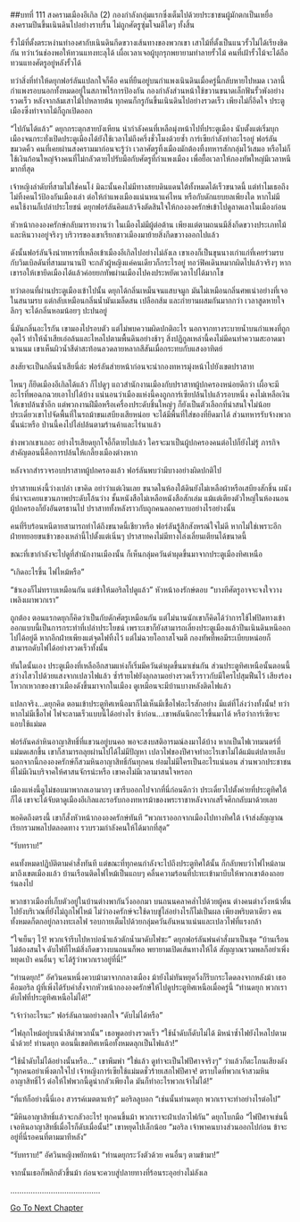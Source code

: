 ##บทที่ 111 สงครามเมืองอีเกิล (2)
กองกำลังกลุ่มแรกซึ่งเต็มไปด้วยประชาชนผู้มักตกเป็นเหยื่อสงครามปีนขึ้นเนินดินไปอย่างราบรื่น ไม่ถูกศัตรูซุ่มโจมตีใดๆ ทั้งสิ้น


รั้วไม้ที่ตั้งตระหง่านทำองศากับเนินดินกีดขวางเส้นทางของพวกเขา เสาไม้ที่ตั้งเป็นแนวรั้วไม่ได้เรียงชิดกัน ทว่าเว้นช่องพอให้ทวนแทงทะลุได้ เผื่อเวลาเจอผู้บุกรุกพยายามทำลายรั้วไม้ คนที่เฝ้ารั้วไม้จะได้ถือทวนแทงศัตรูอยู่หลังรั้วได้


ทว่าสิ่งที่ทำให้ดยุกฟอร์ลันแปลกใจก็คือ คนที่ยืนอยู่บนกำแพงเนินดินเมื่อครู่นี้กลับหายไปหมด เวลานี้กำแพงรอบนอกทั้งหมดอยู่ในสภาพไร้การป้องกัน กองกำลังส่วนหน้าใช้ขวานขนาดเล็กฟันรั้วพังอย่างรวดเร็ว หลังจากล้มเสาไม้ไปหลายต้น ทุกคนก็กรูกันขึ้นเนินดินไปอย่างรวดเร็ว เพียงไม่กี่อึดใจ ประตูเมืองซึ่งทำจากไม้ก็ถูกเปิดออก


“ไปกันได้แล้ว” ดยุกกระตุกสายบังเหียน นำกำลังคนที่เหลือมุ่งหน้าไปที่ประตูเมือง นับตั้งแต่เริ่มบุกเมืองจนกระทั่งเปิดประตูเมืองได้ยังใช้เวลาไม่ถึงครึ่งชั่วโมงด้วยซ้ำ การ์เซียกำลังทำอะไรอยู่ ฟอร์ลันขมวดคิ้ว คนที่เคยผ่านสงครามมาก่อนจะรู้ว่า เวลาศัตรูทิ้งเมืองมักต้องทิ้งทหารสักกลุ่มไว้เสมอ หรือไม่ก็ใช้เงินก้อนใหญ่จ้างคนที่ไม่กลัวตายไปรับมือกับศัตรูที่กำแพงเมือง เพื่อยื้อเวลาให้กองทัพใหญ่มีเวลาหนีมากที่สุด


เจ้าหญิงลำดับที่สามไม่ใช่คนโง่ มิฉะนั้นคงไม่มีทางสยบดินแดนใต้ทั้งหมดได้เร็วขนาดนี้ แต่ทำไมเธอถึงไม่ทิ้งคนไว้ป้องกันเมืองเล่า ต่อให้กำแพงเมืองแน่นหนาแค่ไหน หรือกับดักแยบยลเพียงใด หากไม่มีคนใช้งานก็เปล่าประโยชน์ ดยุกฟอร์ลันคิดแล้วจึงตัดสินใจให้กององครักษ์เข้าไปดูลาดเลาในเมืองก่อน


หัวหน้ากององครักษ์กลับมารายงานว่า ในเมืองไม่มีผู้ต่อต้าน เพียงแต่ตามถนนมีสิ่งกีดขวางประเภทไม้และหินวางอยู่จริงๆ บริวารของเขาเรียกชาวเมืองมาย้ายสิ่งกีดขวางออกไปแล้ว


ดังนั้นฟอร์ลันจึงนำทหารที่เหลือเข้าเมืองอีเกิลไปอย่างไม่ลังเล เขาเองก็เป็นขุนนางเก่าแก่ที่เคยร่วมรบกับวิมเบิลดันที่สามมานานปี จะกลัวผู้หญิงแค่คนเดียวก็กระไรอยู่ ทอว์ฟิคเดินหมากผิดไปแล้วจริงๆ หากเขารอให้เขายึดเมืองได้แล้วค่อยยกทัพผ่านเมืองไปคงประหยัดเวลาไปได้มากโข


ทว่าตอนที่ผ่านประตูเมืองเข้าไปนั้น ดยุกได้กลิ่นเหม็นจนแสบจมูก มันไม่เหมือนกลิ่นศพเน่าอย่างที่เจอในสนามรบ แต่กลับเหมือนกลิ่นน้ำมันเมล็ดสน เปลือกส้ม และกำยานผสมกันมากกว่า เวลาสูดหายใจลึกๆ จะได้กลิ่นหอมน้อยๆ ปะปนอยู่


นี่มันกลิ่นอะไรกัน เขามองไปรอบตัว แต่ไม่พบความผิดปกติอะไร นอกจากทางระบายน้ำบนกำแพงที่ถูกอุดไว้ ทำให้น้ำเสียเอ่อล้นและไหลไปตามพื้นดินอย่างช้าๆ สิ่งปฏิกูลเหล่านี้คงไม่มีคนทำความสะอาดมานานนม เขาเห็นผิวน้ำสีดำสะท้อนลวดลายหลากสีสันเมื่อกระทบกับแสงอาทิตย์


สงสัยจะเป็นกลิ่นน้ำเสียนี่ล่ะ ฟอร์ลันส่ายหน้าก่อนจะนำกองทหารมุ่งหน้าไปยังเขตปราสาท


ไหนๆ ก็ยึดเมืองอีเกิลได้แล้ว ก็ไปดูๆ แถวสำนักงานเมืองกับปราสาทผู้ปกครองหน่อยดีกว่า เผื่อจะมีอะไรที่พอฉกฉวยเอาไปได้บ้าง แน่นอนว่าเมืองแห่งนี้คงถูกการ์เซียปล้นไปแล้วรอบหนึ่ง คงไม่เหลือเงินให้เขาปล้นซ้ำอีก แต่พวกงานฝีมือหรือเครื่องประดับชิ้นใหญ่ๆ ก็ยังเป็นตัวเลือกที่น่าสนใจไม่น้อย ประเดี๋ยวเขาไปจัดพื้นที่ในรถม้าขนเสบียงเสียหน่อย จะได้มีพื้นที่ใส่ของที่ยึดมาได้ ส่วนทหารรับจ้างพวกนั้นน่ะหรือ ป่านนี้คงไปไล่ปล้นตามร้านค้าและไร่นาแล้ว


ช่างพวกเขาเถอะ อย่างไรเสียดยุกโจอี้ก็ตายไปแล้ว ใครจะมาเป็นผู้ปกครองคนต่อไปก็ยังไม่รู้ ภารกิจสำคัญตอนนี้คือการปล้นให้เกลี้ยงเมืองต่างหาก


หลังจากสำรวจรอบปราสาทผู้ปกครองแล้ว ฟอร์ลันพบว่ามีบางอย่างผิดปกติไป


ปราสาทแห่งนี้ว่างเปล่า เขาคิด อย่าว่าแต่เงินเลย ขนาดในห้องใต้ดินยังไม่เหลือผ้าหรือเสบียงสักชิ้น ผนังที่น่าจะเคยแขวนภาพประดับโล้นว่าง ชั้นหนังสือไม่เหลือหนังสือสักเล่ม แม้แต่เตียงตัวใหญ่ในห้องนอนผู้ปกครองก็ยังอันตรธานไป ปราสาททั้งหลังราวกับถูกคนลอกคราบอย่างไรอย่างนั้น


คนที่รีบร้อนหนีตายสามารถทำได้ถึงขนาดนี้เชียวหรือ ฟอร์ลันรู้สึกสังหรณ์ใจไม่ดี หากไม่ใช่เพราะอีกฝ่ายทยอยขนข้าวของเหล่านี้ไปตั้งแต่เนิ่นๆ ปราสาทคงไม่มีทางโล่งเลี่ยนเตียนได้ขนาดนี้


ขณะที่เขากำลังจะไปดูที่สำนักงานเมืองนั้น ก็เห็นกลุ่มควันดำผุดขึ้นมาจากประตูเมืองทิศเหนือ


“เกิดอะไรขึ้น ไฟไหม้หรือ”


“ข้าเองก็ไม่ทราบเหมือนกัน แต่ข้าให้มอริลไปดูแล้ว” หัวหน้าองรักษ์ตอบ “บางทีศัตรูอาจจะจงใจวางเพลิงเผาพวกเรา”


ถูกต้อง ตอนแรกดยุกก็คิดว่าเป็นกับดักศัตรูเหมือนกัน แต่ไม่นานนักเขาก็คิดได้ว่าการใช้ไฟปิดทางเข้าออกแบบนี้เป็นการกระทำที่เปล่าประโยชน์ เพราะเขาก็ยังสามารถเลี่ยงประตูเมืองแล้วปีนเนินดินหนีออกไปได้อยู่ดี หากอีกฝ่ายเพียงแต่จุดไฟทิ้งไว้ แต่ไม่ฉวยโอกาสโจมตี กองทัพที่พอมีระเบียบหน่อยก็สามารถดับไฟได้อย่างรวดเร็วทั้งนั้น


ทันใดนั้นเอง ประตูเมืองที่เหลืออีกสามแห่งก็เริ่มมีควันดำผุดขึ้นมาเช่นกัน ส่วนประตูทิศเหนือนั้นตอนนี้สว่างไสวไปด้วยแสงจากเปลวไฟแล้ว ซ้ำร้ายไฟยังลุกลามอย่างรวดเร็วราวกับมีใครไปสุมฟืนไว้ เสียงร้องโหวกเหวกของชาวเมืองดังขึ้นมาจากในเมือง ดูเหมือนจะมีบ้านบางหลังติดไฟแล้ว


แปลกจริง...ดยุกคิด ตอนเข้าประตูทิศเหนือมาก็ไม่เห็นมีเชื้อไฟอะไรสักอย่าง มีแต่ที่โล่งว่างทั้งนั้น! ทว่าหากไม่มีเชื้อไฟ ไฟจะลามเร็วแบบนี้ได้อย่างไร ช้าก่อน...เขาพลันนึกอะไรขึ้นมาได้ หรือว่าการ์เซียจะแอบใช้แม่มด


ฟอร์ลันคลำหินอาญาสิทธิ์ที่แขวนอยู่บนคอ พอจะสงบสติอารมณ์ลงมาได้บ้าง หากเป็นไฟเวทมนตร์ที่แม่มดเสกขึ้น เขาก็สามารถลุยผ่านไปได้ไม่มีปัญหา เปลวไฟของปีศาจทำอะไรเขาไม่ได้แม้แต่ปลายเล็บ นอกจากนี้กององครักษ์ก็สวมหินอาญาสิทธิ์กันทุกคน ย่อมไม่มีใครเป็นอะไรแน่นอน ส่วนพวกประชาชนที่ไม่มีเงินบริจาคให้ศาสนจักรน่ะหรือ เขาคงไม่มีเวลามาสนใจหรอก


เมืองแห่งนี้ดูไม่ชอบมาพากลเอามากๆ เขารีบออกไปจากที่นี่ก่อนดีกว่า ประเดี๋ยวไปตั้งค่ายที่ประตูทิศใต้ก็ได้ เขาจะได้จับตาดูเมืองอีเกิลและรอรับกองทหารม้าของพระราชาหลังจากเสร็จศึกกลับมาด้วยเลย


พอคิดถึงตรงนี้ เขาก็สั่งหัวหน้ากององครักษ์ทันที “พวกเราออกจากเมืองไปทางทิศใต้ เจ้าส่งสัญญาณเรียกรวมพลไปตลอดทาง รวบรวมกำลังคนให้ได้มากที่สุด”


“รับทราบ!”


คนทั้งหมดปฏิบัติตามคำสั่งทันที แต่ขณะที่ทุกคนกำลังจะไปถึงประตูทิศใต้นั้น ก็กลับพบว่าไฟไหม้ลามมาถึงเขตเมืองแล้ว บ้านเรือนติดไฟไหม้เป็นแถบๆ คลื่นความร้อนที่ปะทะเข้ามาบีบให้พวกเขาต้องถอยร่นลงไป


พวกชาวเมืองที่เก็บตัวอยู่ในบ้านต่างพากันวิ่งออกมา บนถนนคลาคล่ำไปด้วยผู้คน ต่างคนต่างวิ่งหน้าตื่นไปยังบริเวณที่ยังไม่ถูกไฟไหม้ ไม่ว่าองครักษ์จะใช้ดาบขู่ไล่อย่างไรก็ไม่เป็นผล เพียงพริบตาเดียว คนทั้งหมดก็ตกอยู่กลางทะเลไฟ รอบกายเต็มไปด้วยกลุ่มควันอันหนาแน่นและเปลวไฟที่แรงกล้า


“ใจเย็นๆ ไว้! พวกเจ้ารีบไปหาบ่อน้ำแล้วตักน้ำมาดับไฟซะ” ดยุกฟอร์ลันพ่นคำสั่งมาเป็นชุด “บ้านเรือนไม่ต้องสนใจ ดับไฟที่ไหม้สิ่งกีดขวางบนถนนก็พอ พยายามเปิดเส้นทางให้ได้ สัญญาณรวมพลก็อย่าเพิ่งหยุดเป่า คนอื่นๆ จะได้รู้ว่าพวกเราอยู่ที่นี่!”


“ท่านดยุก!” อัศวินคนหนึ่งควบม้ามาจากกลางเมือง ม้ายังไม่ทันหยุดวิ่งก็รีบกระโดดลงจากหลังม้า เธอคือมอริล ผู้ที่เพิ่งได้รับคำสั่งจากหัวหน้ากององครักษ์ให้ไปดูประตูทิศเหนือเมื่อครู่นี้ “ท่านดยุก พวกเราดับไฟที่ประตูทิศเหนือไม่ได้!”


“เจ้าว่าอะไรนะ” ฟอร์ลันถามอย่างตกใจ “ดับไม่ได้หรือ”


“ไฟลุกไหม้อยู่บนน้ำสีดำพวกนั้น” เธอพูดอย่างรวดเร็ว “ใช้น้ำดับก็ดับไม่ได้ มิหนำซ้ำไฟยังไหลไปตามน้ำด้วย! ท่านดยุก ตอนนี้เขตทิศเหนือทั้งหมดลุกเป็นไฟแล้ว!”


“ใช้น้ำดับไม่ได้อย่างนั้นหรือ...” เขาพึมพำ “ใช่แล้ว ดูท่าจะเป็นไฟปีศาจจริงๆ” ว่าแล้วก็ตะโกนเสียงดัง “ทุกคนอย่าเพิ่งตกใจไป เจ้าหญิงการ์เซียใช้แม่มดชั่วร้ายเสกไฟปีศาจ! ตราบใดที่พวกเจ้าสวมหินอาญาสิทธิ์ไว้ ต่อให้ไฟพวกนี้ดูน่ากลัวเพียงใด มันก็ทำอะไรพวกเจ้าไม่ได้!”


“ที่แท้ก็อย่างนี้นี่เอง สวรรค์เมตตาแท้ๆ” มอริลลูบอก “เช่นนั้นท่านดยุก พวกเราจะทำอย่างไรต่อไป”


“มีหินอาญาสิทธิ์แล้วจะกลัวอะไร! ทุกคนขึ้นม้า พวกเราจะฝ่าเปลวไฟกัน” ดยุกโบกมือ “ไฟปีศาจเช่นนี้เจอหินอาญาสิทธิ์เมื่อไรก็ดับเมื่อนั้น!” เขาหยุดไปเล็กน้อย “มอริล เจ้าพาคนบางส่วนออกไปก่อน ข้าจะอยู่ที่นี่รอคนที่ตามมาทีหลัง”


“รับทราบ!” อัศวินหญิงพยักหน้า “ท่านดยุกระวังตัวด้วย คนอื่นๆ ตามข้ามา!”


จากนั้นเธอก็พลิกตัวขึ้นม้า ก่อนจะควบสู่ปลายทางที่ร้อนระอุอย่างไม่ลังเล


........................................


[Go To Next Chapter]( ./24.md)